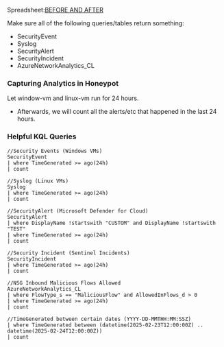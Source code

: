 Spreadsheet:[BEFORE AND AFTER](images/SOC%20Lab%201%20-%20BEFORE%20AND%20AFTER.xlsx)

Make sure all of the following queries/tables return something:
- SecurityEvent
- Syslog
- SecurityAlert
- SecurityIncident
- AzureNetworkAnalytics_CL

### Capturing Analytics in Honeypot
Let window-vm and linux-vm run for 24 hours.
- Afterwards, we will count all the alerts/etc that happened in the last 24 hours.

### Helpful KQL Queries

```
//Security Events (Windows VMs)
SecurityEvent
| where TimeGenerated >= ago(24h)
| count
```

```
//Syslog (Linux VMs)
Syslog
| where TimeGenerated >= ago(24h)
| count
```

```
//SecurityAlert (Microsoft Defender for Cloud)
SecurityAlert
| where DisplayName !startswith "CUSTOM" and DisplayName !startswith "TEST"
| where TimeGenerated >= ago(24h)
| count
```

```
//Security Incident (Sentinel Incidents)
SecurityIncident
| where TimeGenerated >= ago(24h)
| count
```

```
//NSG Inbound Malicious Flows Allowed
AzureNetworkAnalytics_CL 
| where FlowType_s == "MaliciousFlow" and AllowedInFlows_d > 0
| where TimeGenerated >= ago(24h)
| count
```

```
//TimeGenerated between certain dates (YYYY-DD-MMTHH:MM:SSZ)
| where TimeGenerated between (datetime(2025-02-23T12:00:00Z) .. datetime(2025-02-24T12:00:00Z))
| count
```
